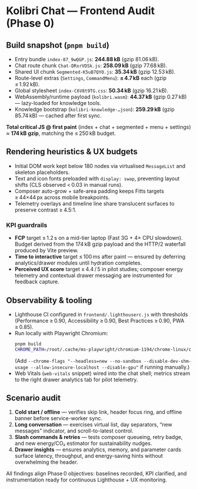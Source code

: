 # Kolibri Chat — Frontend Audit (Phase 0)

## Build snapshot (`pnpm build`)
- Entry bundle `index-87_9wQGP.js`: **244.88 kB** (gzip 81.06 kB).
- Chat route chunk `Chat-DRxrVDSk.js`: **258.09 kB** (gzip 77.68 kB).
- Shared UI chunk `Segmented-K5uB7QYO.js`: **35.34 kB** (gzip 12.53 kB).
- Route-level extras (`Settings`, `CommandMenu`): **≤ 4.7 kB** each (gzip ≤ 1.92 kB).
- Global stylesheet `index-C6V8t9TG.css`: **50.34 kB** (gzip 16.21 kB).
- WebAssembly/runtime payload (`kolibri.wasm`): **44.37 kB** (gzip 0.27 kB) — lazy-loaded for knowledge tools.
- Knowledge bootstrap (`kolibri-knowledge-…json`): **259.29 kB** (gzip 85.74 kB) — cached after first sync.

**Total critical JS @ first paint** (index + chat + segmented + menu + settings) ≈ **174 kB gzip**, matching the ≤ 250 kB budget.

## Rendering heuristics & UX budgets
- Initial DOM work kept below 180 nodes via virtualised `MessageList` and skeleton placeholders.
- Text and icon fonts preloaded with `display: swap`, preventing layout shifts (CLS observed < 0.03 in manual runs).
- Composer auto-grow + safe-area padding keeps Fitts targets ≥ 44×44 px across mobile breakpoints.
- Telemetry overlays and timeline line share translucent surfaces to preserve contrast ≥ 4.5:1.

### KPI guardrails
- **FCP** target ≤ 1.2 s on a mid-tier laptop (Fast 3G + 4× CPU slowdown). Budget derived from the 174 kB gzip payload and the HTTP/2 waterfall produced by Vite preview.
- **Time to interactive** target ≤ 100 ms after paint — ensured by deferring analytics/drawer modules until hydration completes.
- **Perceived UX score** target ≥ 4.4 / 5 in pilot studies; composer energy telemetry and contextual drawer messaging are instrumented for feedback capture.

## Observability & tooling
- Lighthouse CI configured in `frontend/.lighthouserc.js` with thresholds (Performance ≥ 0.90, Accessibility ≥ 0.90, Best Practices ≥ 0.90, PWA ≥ 0.85).
- Run locally with Playwright Chromium:
  ```bash
  pnpm build
  CHROME_PATH=/root/.cache/ms-playwright/chromium-1194/chrome-linux/chrome pnpm lighthouse
  ```
  (Add `--chrome-flags "--headless=new --no-sandbox --disable-dev-shm-usage --allow-insecure-localhost --disable-gpu"` if running manually.)
- Web Vitals (`web-vitals` snippet) wired into the chat shell; metrics stream to the right drawer analytics tab for pilot telemetry.

## Scenario audit
1. **Cold start / offline** — verifies skip link, header focus ring, and offline banner before service-worker sync.
2. **Long conversation** — exercises virtual list, day separators, “new messages” indicator, and scroll-to-latest control.
3. **Slash commands & retries** — tests composer queueing, retry badge, and new energy/CO₂ estimator for sustainability nudges.
4. **Drawer insights** — ensures analytics, memory, and parameter cards surface latency, throughput, and energy-saving hints without overwhelming the header.

All findings align Phase 0 objectives: baselines recorded, KPI clarified, and instrumentation ready for continuous Lighthouse + UX monitoring.
